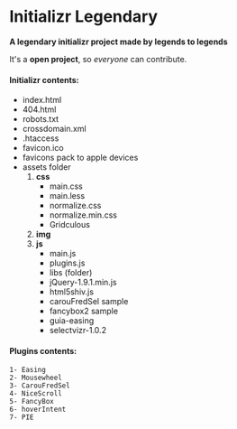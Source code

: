 Initializr Legendary
====================
**A legendary initializr project made by legends to legends**

It's a **open project**, so *everyone* can contribute.


#### **Initializr contents:** ####

*    index.html
*    404.html
*    robots.txt
*    crossdomain.xml
*    .htaccess
*    favicon.ico
*    favicons pack to apple devices
*    assets folder
	 1.	**css**
     	*	main.css
     	*	main.less
     	*	normalize.css
     	*	normalize.min.css
        * Gridculous
	 2.	**img**
     3.	**js**
	     *	main.js
         *	plugins.js
         *	libs (folder)
         *	jQuery-1.9.1.min.js
         *	html5shiv.js
         *	carouFredSel sample
		 *	fancybox2 sample
		 *	guia-easing
         *	selectvizr-1.0.2

                
#### **Plugins contents:** ####

    1- Easing
    2- Mousewheel
    3- CarouFredSel
    4- NiceScroll
    5- FancyBox
    6- hoverIntent
    7- PIE
